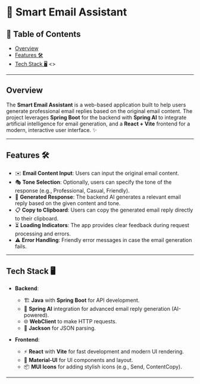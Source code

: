 # 🌟 Smart Email Assistant

## 📑 Table of Contents

- [Overview](#overview)
- [Features 🛠️](#features-)
- [Tech Stack 🖥️](#tech-stack-)
<>

---

## Overview

The **Smart Email Assistant** is a web-based application built to help users generate professional email replies based on the original email content. The project leverages **Spring Boot** for the backend with **Spring AI** to integrate artificial intelligence for email generation, and a **React + Vite** frontend for a modern, interactive user interface. ✨

---

## Features 🛠️

- ✉️ **Email Content Input**: Users can input the original email content.
- 🎭 **Tone Selection**: Optionally, users can specify the tone of the response (e.g., Professional, Casual, Friendly).
- 🤖 **Generated Response**: The backend AI generates a relevant email reply based on the given content and tone.
- 📋 **Copy to Clipboard**: Users can copy the generated email reply directly to their clipboard.
- ⏳ **Loading Indicators**: The app provides clear feedback during request processing and errors.
- ⚠️ **Error Handling**: Friendly error messages in case the email generation fails.

---

## Tech Stack 🖥️

- **Backend**:
  - 🏗️ **Java** with **Spring Boot** for API development.
  - 🤖 **Spring AI** integration for advanced email reply generation (AI-powered).
  - 🌐 **WebClient** to make HTTP requests.
  - 🧩 **Jackson** for JSON parsing.

- **Frontend**:
  - ⚡ **React** with **Vite** for fast development and modern UI rendering.
  - 🎨 **Material-UI** for UI components and layout.
  - 📦 **MUI Icons** for adding stylish icons (e.g., Send, ContentCopy).

---


